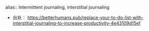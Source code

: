 alias:: Intermittent journaling, interstitial journaling

- 出处： https://betterhumans.pub/replace-your-to-do-list-with-interstitial-journaling-to-increase-productivity-4e43109d15ef